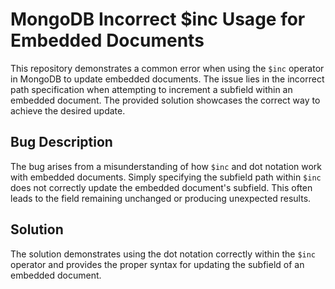 # MongoDB Incorrect $inc Usage for Embedded Documents
This repository demonstrates a common error when using the `$inc` operator in MongoDB to update embedded documents.  The issue lies in the incorrect path specification when attempting to increment a subfield within an embedded document.  The provided solution showcases the correct way to achieve the desired update.

## Bug Description
The bug arises from a misunderstanding of how `$inc` and dot notation work with embedded documents.  Simply specifying the subfield path within `$inc` does not correctly update the embedded document's subfield. This often leads to the field remaining unchanged or producing unexpected results.

## Solution
The solution demonstrates using the dot notation correctly within the `$inc` operator and provides the proper syntax for updating the subfield of an embedded document.
